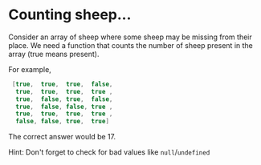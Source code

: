 # Counting sheep...

Consider an array of sheep where some sheep may be missing from their place. We need a function that counts the number of sheep present in the array (true means present).

For example,

```java
 [true,  true,  true,  false,
  true,  true,  true,  true ,
  true,  false, true,  false,
  true,  false, false, true ,
  true,  true,  true,  true ,
  false, false, true,  true]
```

The correct answer would be 17.

Hint: Don't forget to check for bad values like `null`/`undefined`
